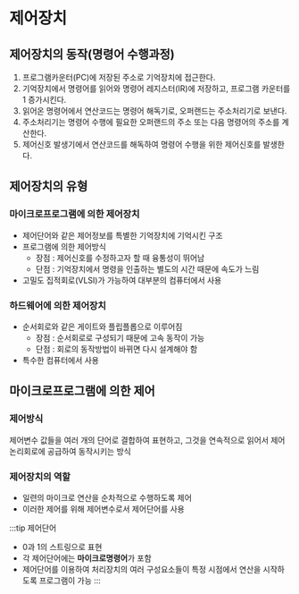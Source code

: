 # 제어장치

## 제어장치의 동작(명령어 수행과정)
1. 프로그램카운터(PC)에 저장된 주소로 기억장치에 접근한다. 
2. 기억장치에서 명령어를 읽어와 명령어 레지스터(IR)에 저장하고, 프로그램 카운터를 1 증가시킨다.
3. 읽어온 명령어에서 연산코드는 명령어 해독기로, 오퍼랜드는 주소처리기로 보낸다.
4. 주소처리기는 명령어 수행에 필요한 오퍼랜드의 주소 또는 다음 명령어의 주소를 계산한다.
5. 제어신호 발생기에서 연산코드를 해독하여 명령어 수행을 위한 제어신호를 발생한다.

## 제어장치의 유형
### 마이크로프로그램에 의한 제어장치
- 제어단어와 같은 제어정보를 특별한 기억장치에 기억시킨 구조
- 프로그램에 의한 제어방식
  - 장점 : 제어신호를 수정하고자 할 때 융통성이 뛰어남
  - 단점 : 기억장치에서 명령을 인출하는 별도의 시간 때문에 속도가 느림
- 고밀도 집적회로(VLSI)가 가능하여 대부분의 컴퓨터에서 사용

### 하드웨어에 의한 제어장치
- 순서회로와 같은 게이트와 플립플롭으로 이루어짐
  - 장점 : 순서회로로 구성되기 때문에 고속 동작이 가능
  - 단점 : 회로의 동작방법이 바뀌면 다시 설계해야 함
- 특수한 컴퓨터에서 사용

## 마이크로프로그램에 의한 제어
### 제어방식
제어변수 값들을 여러 개의 단어로 결합하여 표현하고, 그것을 연속적으로 읽어서 제어논리회로에 공급하여 동작시키는 방식

### 제어장치의 역할
- 일련의 마이크로 연산을 순차적으로 수행하도록 제어
- 이러한 제어를 위해 제어변수로서 제어단어를 사용

:::tip 제어단어
- 0과 1의 스트링으로 표현
- 각 제어단어에는 **마이크로명령어**가 포함
- 제어단어를 이용하여 처리장치의 여러 구성요소들이 특정 시점에서 연산을 시작하도록 프로그램이 가능
:::

